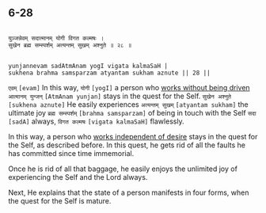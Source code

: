 ## 6-28


```shloka-sa

युञ्जन्नेवम् सदात्मानम् योगी विगत कल्मषः ।
सुखेन ब्रह्म सम्स्पर्शम् अत्यन्तम् सुखम् अश्नुते ॥ २८ ॥

```
```shloka-sa-hk

yunjannevam sadAtmAnam yogI vigata kalmaSaH |
sukhena brahma samsparzam atyantam sukham aznute || 28 ||

```
`एवम्` `[evam]` In this way, `योगी` `[yogI]` a person who 
[works without being driven](2-40.md#karmayoga) `आत्मानम् युन्जन्` `[AtmAnam yunjan]` stays in the quest for the Self. `सुखेन अश्नुते` `[sukhena aznute]` He easily experiences `अत्यन्तम् सुखम्` `[atyantam sukham]` the ultimate joy `ब्रह्म सम्स्पर्शम्` `[brahma samsparzam]` of being in touch with the Self `सदा` `[sadA]` always, `विगत कल्मषः` `[vigata kalmaSaH]` flawlessly.

In this way, a person who 
[works independent of desire](Back-to-Basics.md#karmayOga_a_defn)
 stays in the quest for the Self, as described before. In this quest, he gets rid of all the faults he has committed since time immemorial. 

Once he is rid of all that baggage, he easily enjoys the unlimited joy of experiencing the Self and the Lord always.

Next, He explains that the state of a person manifests in four forms, when the quest for the Self is mature.


